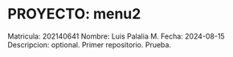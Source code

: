 # PROYECTO: menu2
Matricula:	202140641
Nombre:		Luis Palalia M.
Fecha:		2024-08-15
Descripcion:	optional. Primer repositorio. Prueba.


